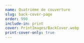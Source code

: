 ```yaml
---
name: Quatrième de couverture
slug: back-cover-page
order: 990
include-in: print
cover: PrintImages/BackCover.webp
print-cover-only: true
---
```

